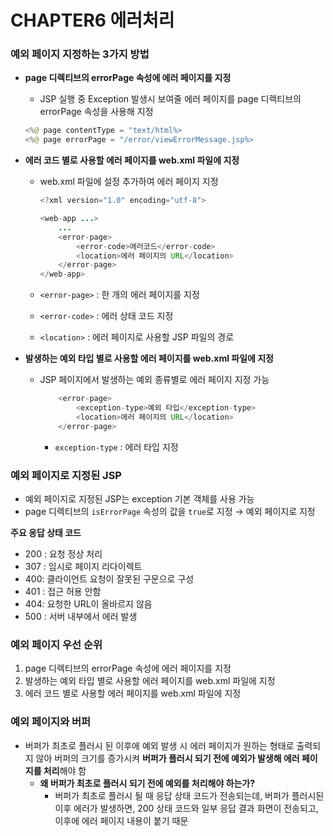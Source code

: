 # CHAPTER6 에러처리

### 예외 페이지 지정하는 3가지 방법

- **page 디렉티브의 errorPage 속성에 에러 페이지를 지정**
    - JSP 실행 중 Exception 발생시 보여줄 에러 페이지를 page 디렉티브의 errorPage 속성을 사용해 지정
    
    ```java
    <%@ page contentType = "text/html%>
    <%@ page errorPage = "/error/viewErrorMessage.jsp%>
    ```
    

- **에러 코드 별로 사용할 에러 페이지를 web.xml 파일에 지정**
    - web.xml 파일에 설정 추가하여 에러 페이지 지정
        
        ```java
        <?xml version="1.0" encoding="utf-8">
        
        <web-app ...>
        	...
        	<error-page>
        		<error-code>에러코드</error-code>
        		<location>에러 페이지의 URL</location>
        	</error-page>
        </web-app>
        ```
        
    - `<error-page>` : 한 개의 에러 페이지를 지정
    - `<error-code>` : 에러 상태 코드 지정
    - `<location>` : 에러 페이지로 사용할 JSP 파일의 경로
    
- **발생하는 예외 타입 별로 사용할 에러 페이지를 web.xml 파일에 지정**
    - JSP 페이지에서 발생하는 예외 종류별로 에러 페이지 지정 가능
        
        ```java
        	<error-page>
        		<exception-type>예외 타입</exception-type>
        		<location>에러 페이지의 URL</location>
        	</error-page>
        ```
        
        - `exception-type` : 에러 타입 지정
    

### 예외 페이지로 지정된 JSP

- 예외 페이지로 지정된 JSP는 exception 기본 객체를 사용 가능
- page 디렉티브의 `isErrorPage` 속성의 값을 `true`로 지정 → 예외 페이지로 지정

**주요 응답 상태 코드**

- 200 : 요청 정상 처리
- 307 : 임시로 페이지 리다이렉트
- 400: 클라이언트 요청이 잘못된 구문으로 구성
- 401 : 접근 허용 안함
- 404: 요청한 URL이 올바르지 않음
- 500 : 서버 내부에서 에러 발생

### 예외 페이지 우선 순위

1. page 디렉티브의 errorPage 속성에 에러 페이지를 지정
2. 발생하는 예외 타입 별로 사용할 에러 페이지를 web.xml 파일에 지정
3. 에러 코드 별로 사용할 에러 페이지를 web.xml 파일에 지정

### 예외 페이지와 버퍼

- 버퍼가 최초로 플러시 된 이후에 예외 발생 시 에러 페이지가 원하는 형태로 출력되지 않아 버퍼의 크기를 증가시켜 **버퍼가 플러시 되기 전에 예외가 발생해 에러 페이지를 처리**해야 함
    - **왜 버퍼가 최초로 플러시 되기 전에 예외를 처리해야 하는가?**
        - 버퍼가 최초로 플러시 될 때 응답 상태 코드가 전송되는데, 버퍼가 플러시된 이후 에러가 발생하면, 200 상태 코드와 일부 응답 결과 화면이 전송되고, 이후에 에러 페이지 내용이 붙기 때문
